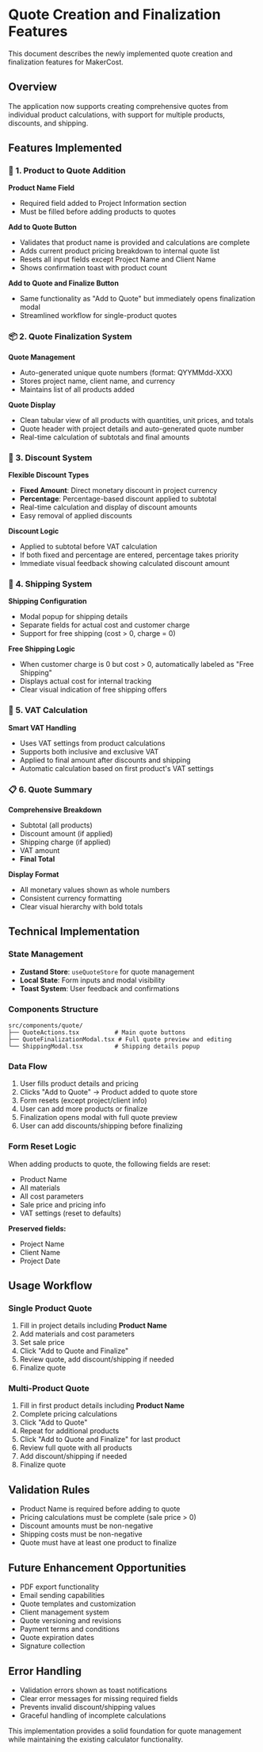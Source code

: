 # Quote Creation and Finalization Features

This document describes the newly implemented quote creation and finalization features for MakerCost.

## Overview

The application now supports creating comprehensive quotes from individual product calculations, with support for multiple products, discounts, and shipping.

## Features Implemented

### 🧾 1. Product to Quote Addition

**Product Name Field**
- Required field added to Project Information section
- Must be filled before adding products to quotes

**Add to Quote Button**
- Validates that product name is provided and calculations are complete
- Adds current product pricing breakdown to internal quote list
- Resets all input fields except Project Name and Client Name
- Shows confirmation toast with product count

**Add to Quote and Finalize Button**
- Same functionality as "Add to Quote" but immediately opens finalization modal
- Streamlined workflow for single-product quotes

### 📦 2. Quote Finalization System

**Quote Management**
- Auto-generated unique quote numbers (format: QYYMMdd-XXX)
- Stores project name, client name, and currency
- Maintains list of all products added

**Quote Display**
- Clean tabular view of all products with quantities, unit prices, and totals
- Quote header with project details and auto-generated quote number
- Real-time calculation of subtotals and final amounts

### 🔢 3. Discount System

**Flexible Discount Types**
- **Fixed Amount**: Direct monetary discount in project currency
- **Percentage**: Percentage-based discount applied to subtotal
- Real-time calculation and display of discount amounts
- Easy removal of applied discounts

**Discount Logic**
- Applied to subtotal before VAT calculation
- If both fixed and percentage are entered, percentage takes priority
- Immediate visual feedback showing calculated discount amount

### 🚚 4. Shipping System

**Shipping Configuration**
- Modal popup for shipping details
- Separate fields for actual cost and customer charge
- Support for free shipping (cost > 0, charge = 0)

**Free Shipping Logic**
- When customer charge is 0 but cost > 0, automatically labeled as "Free Shipping"
- Displays actual cost for internal tracking
- Clear visual indication of free shipping offers

### 🧮 5. VAT Calculation

**Smart VAT Handling**
- Uses VAT settings from product calculations
- Supports both inclusive and exclusive VAT
- Applied to final amount after discounts and shipping
- Automatic calculation based on first product's VAT settings

### 📋 6. Quote Summary

**Comprehensive Breakdown**
- Subtotal (all products)
- Discount amount (if applied)
- Shipping charge (if applied)
- VAT amount
- **Final Total**

**Display Format**
- All monetary values shown as whole numbers
- Consistent currency formatting
- Clear visual hierarchy with bold totals

## Technical Implementation

### State Management
- **Zustand Store**: `useQuoteStore` for quote management
- **Local State**: Form inputs and modal visibility
- **Toast System**: User feedback and confirmations

### Components Structure
```
src/components/quote/
├── QuoteActions.tsx          # Main quote buttons
├── QuoteFinalizationModal.tsx # Full quote preview and editing
└── ShippingModal.tsx         # Shipping details popup
```

### Data Flow
1. User fills product details and pricing
2. Clicks "Add to Quote" → Product added to quote store
3. Form resets (except project/client info)
4. User can add more products or finalize
5. Finalization opens modal with full quote preview
6. User can add discounts/shipping before finalizing

### Form Reset Logic
When adding products to quote, the following fields are reset:
- Product Name
- All materials
- All cost parameters
- Sale price and pricing info
- VAT settings (reset to defaults)

**Preserved fields:**
- Project Name
- Client Name
- Project Date

## Usage Workflow

### Single Product Quote
1. Fill in project details including **Product Name**
2. Add materials and cost parameters
3. Set sale price
4. Click "Add to Quote and Finalize"
5. Review quote, add discount/shipping if needed
6. Finalize quote

### Multi-Product Quote
1. Fill in first product details including **Product Name**
2. Complete pricing calculations
3. Click "Add to Quote"
4. Repeat for additional products
5. Click "Add to Quote and Finalize" for last product
6. Review full quote with all products
7. Add discount/shipping if needed
8. Finalize quote

## Validation Rules

- Product Name is required before adding to quote
- Pricing calculations must be complete (sale price > 0)
- Discount amounts must be non-negative
- Shipping costs must be non-negative
- Quote must have at least one product to finalize

## Future Enhancement Opportunities

- PDF export functionality
- Email sending capabilities
- Quote templates and customization
- Client management system
- Quote versioning and revisions
- Payment terms and conditions
- Quote expiration dates
- Signature collection

## Error Handling

- Validation errors shown as toast notifications
- Clear error messages for missing required fields
- Prevents invalid discount/shipping values
- Graceful handling of incomplete calculations

This implementation provides a solid foundation for quote management while maintaining the existing calculator functionality.